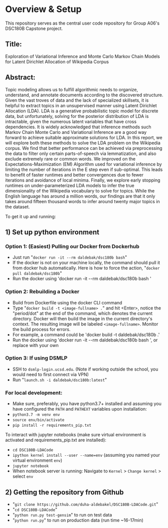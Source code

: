 # Overview & Setup

This repository serves as the central user code repository for Group A06's DSC180B Capstone project.

## Title:
Exploration of Variational Inference and Monte Carlo Markov Chain Models for Latent Dirichlet Allocation of Wikipedia Corpus
## Abstract:
Topic modeling allows us to fulfill algorithmic needs to organize, understand, and annotate documents according to the discovered structure. Given the vast troves of data and the lack of specialized skillsets, it is helpful to extract topics in an unsupervised manner using Latent Dirichlet Allocation (LDA). LDA is a generative probabilistic topic model for discrete data, but unfortunately, solving for the posterior distribution of LDA is intractable, given the numerous latent variables that have cross dependencies. It is widely acknowledged that inference methods such Markov Chain Monte Carlo and Variational Inference are a good way forward to achieve suitable approximate solutions for LDA. In this report, we will explore both these methods to solve the LDA problem on the Wikipedia corpus. We find that better performance can be achieved via preprocessing the data to filter only certain parts-of-speech via lemmatization, and also exclude extremely rare or common words. We improved on the Expectations-Maximization (EM) Algorithm used for variational inference by limiting the number of iterations in the E step even if sub-optimal. This leads to benefit of faster runtimes and better convergences due to fewer iterations and avoidance of local minima. Finally, we explore early stopping runtimes on under-parameterized LDA models to infer the true dimensionality of the Wikipedia vocabulary to solve for topics. While the English language has around a million words, our findings are that it only takes around fifteen thousand words to infer around twenty major topics in the dataset.

To get it up and running:
## 1) Set up python environment
### Option 1: (Easiest) Pulling our Docker from Dockerhub
- Just run "`docker run -it --rm daldebak/dsc180b bash`"
- If the docker is not on your machine locally, the command should pull it from docker hub automatically. Here is how to force the action, "`docker pull daldebak/dsc180b`"
- Run the docker using 'docker run -it --rm daldebak/dsc180b bash '
### Option 2: Rebuilding a Docker
- Build from Dockerfile using the docker CLI command
- Type "`docker build -t <image-fullname> .`" and hit \<Enter\>, notice the "period/dot" at the end of the command, which denotes the current directory. Docker will then build the image in the current directory's context. The resulting image will be labeled `<image-fullname>`. Monitor the build process for errors.
- For example, a command could be 'docker build -t daldebak/dsc180b .'
- Run the docker using 'docker run -it --rm daldebak/dsc180b bash ', or replace with your own <image-fullname>
### Option 3: If using DSMLP
- SSH to `dsmlp-login.ucsd.edu`. (Note if working outside the school, you would need to first connect via VPN)
- Run "`launch.sh -i daldebak/dsc180b:latest`"
### For local development:
- Make sure, preferably, you have python3.7+ installed and assuming you have configured the `PATH` and `PATHEXT` variables upon installation:
- `python3.7 -m venv env`
- `source env/bin/activate`
- `pip install -r requirements_pip.txt`

To interact with jupyter notebooks (make sure virtual environment is activated and requirements_pip.txt are installed):
- `cd DSC180B-LDACode`
- `ipython kernel install --user --name=env` (assuming you named your virtual environment `env`)
-  `jupyter notebook`
- When notebook server is running: Navigate to `Kernel` > `Change kernel` > select `env`
  
## 2) Getting the repository from Github
- "`git clone https://github.com/duha-aldebakel/DSC180B-LDACode.git`"
- "`cd DSC180B-LDACode`"
- "`python run.py test-gensim`" to run on test data
- "`python run.py`" to run on production data (run time ~16-17min)
  
